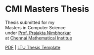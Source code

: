 # CMI Masters Thesis

Thesis submitted for my\
Masters in Computer Science\
under [Prof. Prajakta Nimbhorkar](https://www.cmi.ac.in/~prajakta)\
at [Chennai Mathematical Institue](https://www.cmi.ac.in)

[PDF](https://cdn.arghyac.com/cmi-masters-thesis.pdf) |
[LTU Thesis Template](https://github.com/bashimao/ltu-thesis)
